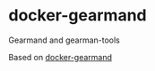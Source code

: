 # docker-gearmand
Gearmand and gearman-tools

Based on [docker-gearmand](https://github.com/iliyav/docker-gearmand)
